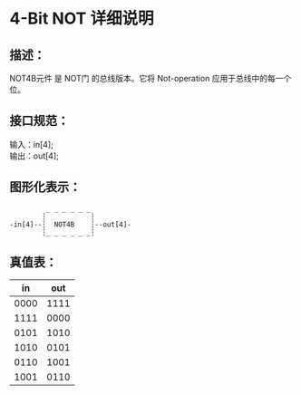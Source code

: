# 4-Bit NOT 详细说明

## 描述：

NOT4B元件 是 NOT门 的总线版本。它将 Not-operation 应用于总线中的每一个位。

## 接口规范：

输入：in[4];  
输出：out[4];

## 图形化表示：

```
         _ _ _ _ _ _
        ┆           ┆
-in[4]--┆  NOT4B    ┆--out[4]-
        ┆_ _ _ _ _ _┆

```

## 真值表：

|  in  | out  |
| :--: | :--: |
| 0000 | 1111 |
| 1111 | 0000 |
| 0101 | 1010 |
| 1010 | 0101 |
| 0110 | 1001 |
| 1001 | 0110 |
